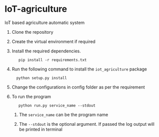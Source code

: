 # IoT-agriculture
IoT based agriculture automatic system

1. Clone the repository


2. Create the virtual environment if required


3. Install the required dependencies.
   ```shell
      pip install -r requirements.txt
   ```


4. Run the following command to install the ``iot_agriculture`` package
    ```shell
      python setup.py install
    ```
   

5. Change the configurations in config folder as per the requirement 


6. To run the program
   ```shell
      python run.py service_name --stdout
   ```

   1. The ``service_name`` can be the program name
   
   2. The  ``--stdout`` is the optional argument. If passed the log output will be printed in terminal